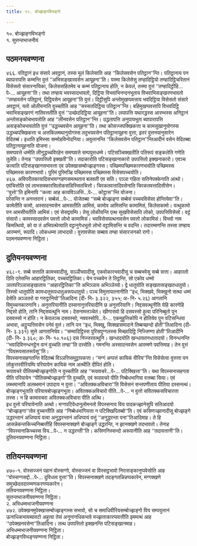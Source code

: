 ```yaml
---
title: १०. बोज्झङ्गविभङ्गो

---
```

१०. बोज्झङ्गविभङ्गो  
१. सुत्तन्तभाजनीयं  


## पठमनयवण्णना

४६६. पतिट्ठानं इध संसारे अवट्ठानं, तस्स मूलं किलेसाति आह ‘‘किलेसवसेन पतिट्ठान’’न्ति। पतिट्ठानाय पन ब्यापारापत्ति कम्मन्ति वुत्तं ‘‘अभिसङ्खारवसेन आयूहना’’ति। यस्मा किलेसेसु तण्हादिट्ठियो तण्हादिट्ठिचरितानं विसेसतो संसारनायिका, किलेससहितमेव च कम्मं पतिट्ठानाय होति, न केवलं, तस्मा वुत्तं ‘‘तण्हादिट्ठीहि…पे॰… आयूहना’’ति। तथा तण्हाय भवस्सादभावतो, दिट्ठिया विभवाभिनन्दनभूताय विभवाभिसङ्खरणभावतो ‘‘तण्हावसेन पतिट्ठानं, दिट्ठिवसेन आयूहना’’ति वुत्तं। दिट्ठीसुपि अन्तोमुखप्पवत्ताय भवदिट्ठिया विसेसतो संसारे अवट्ठानं, यतो ओलीयनाति वुच्चतीति आह ‘‘सस्सतदिट्ठिया पतिट्ठान’’न्ति। बहिमुखप्पवत्तापि विभवदिट्ठि भवाभिसङ्खरणं नातिवत्ततीति वुत्तं ‘‘उच्छेददिट्ठिया आयूहना’’ति। लयापत्ति यथारद्धस्स आरम्भस्स अनिट्ठानं अन्तोसङ्कोचभावतोति आह ‘‘लीनवसेन पतिट्ठान’’न्ति। उद्धतापत्ति अनुपायभूता ब्यापारापत्ति असङ्कोचभावतोति वुत्तं ‘‘उद्धच्चवसेन आयूहना’’ति। तथा कोसज्जपक्खिकत्ता च कामसुखानुयोगस्स उद्धच्चपक्खिकत्ता च अत्तकिलमथानुयोगस्स तदुभयवसेन पतिट्ठानायूहना वुत्ता, इतरं वुत्तनयानुसारेन वेदितब्बं। इधाति इमिस्सा सम्मोहविनोदनिया। अवुत्तानन्ति ‘‘किलेसवसेन पतिट्ठान’’न्तिआदीनं वसेन वेदितब्बा पतिट्ठानायूहनाति योजना।  
समप्पवत्ते धम्मेति लीनुद्धच्चविरहेन समप्पवत्ते सम्पयुत्तधम्मे। पटिसञ्चिक्खतीति पतिरूपं सङ्कलेति गणेति तुलेति। तेनाह ‘‘उपपत्तितो इक्खती’’ति। तदाकारोति पटिसङ्खानाकारो उपपत्तितो इक्खनाकारो। एवञ्च कत्वाति पटिसङ्खानसभावत्ता एव उपेक्खासम्बोज्झङ्गस्स। पच्छिमपच्छिमकारणभावोति पच्छिमस्स पच्छिमस्स कारणभावो। पुरिमं पुरिमञ्हि पच्छिमस्स पच्छिमस्स विसेसपच्चयोति।  
४६७. अविपरीतकायादिसभावग्गहणसमत्थताय बलवती एव सति। पञ्ञा गहिता सतिनेपक्केनाति अत्थो। एवंचित्तोति एवं लाभसक्कारसिलोकसन्निस्सितचित्तो। चिरकतवत्तादिवसेनाति चिरकतवत्तादिसीसेन। ‘‘वुत्तो’’ति इमिनापि ‘‘कत्वा आह कायविञ्ञत्तिं…पे॰… कोट्ठास’’न्ति योजना।  
परेसन्ति न अनन्तरानं। सब्बेसं…पे॰… योजेतब्बा ‘‘सब्बे बोज्झङ्गा सब्बेसं पच्चयविसेसा होन्तियेवा’’ति। कामेतीति कामो, अस्सादनवसेन आमसतीति आमिसं, कामोव आमिसन्ति कामामिसं, किलेसकामो। वत्थुकामो पन आमसीयतीति आमिसं। एवं सेसद्वयम्पि। तेसु लोकीयन्ति एत्थ सुखविसेसाति लोको, उपपत्तिविसेसो। वट्टं संसारो। कामस्सादवसेन पवत्तो लोभो कामामिसं। भवविसेसपत्थनावसेन पवत्तो लोकामिसं। विभवो नाम किमत्थियो, को वा तं अभिपत्थेय्याति वट्टानुगेधभूतो लोभो वट्टामिसन्ति च वदन्ति। तदारम्मणन्ति तस्सा तण्हाय आरम्मणं, रूपादि। लोकधम्मा लाभादयो। वुत्तावसेसा सब्बाव तण्हा संसारजनको रागो।  
पठमनयवण्णना निट्ठिता।  


## दुतियनयवण्णना

४६८-९. सब्बे सत्ताति कामभवादीसु, सञ्ञीभवादीसु, एकवोकारभवादीसु च सब्बभवेसु सब्बे सत्ता। आहारतो ठिति एतेसन्ति आहारट्ठितिका, पच्चयट्ठितिका। येन पच्चयेन ते तिट्ठन्ति, सो एकोव धम्मो ञातपरिञ्ञासङ्खाताय ‘‘आहारट्ठितिका’’ति अभिञ्ञाय अभिञ्ञेय्यो। द्वे धातुयोति सङ्खतासङ्खतधातुयो। तिस्सो धातुयोति कामधातुरूपधातुअरूपधातुयो। पञ्च विमुत्तायतनानीति ‘‘इध, भिक्खवे, भिक्खुनो सत्था धम्मं देसेति अञ्ञतरो वा गरुट्ठानियो’’तिआदिना (दी॰ नि॰ ३.३२२, ३५५; अ॰ नि॰ ५.२६) आगतानि विमुच्चनकारणानि। अनुत्तरियानीति दस्सनानुत्तरियादीनि छ अनुत्तरियानि। निद्दसवत्थूनीति येहि कारणेहि निद्दसो होति, तानि निद्दसवत्थूनि नाम। देसनामत्तञ्चेतं। खीणासवो हि दसवस्सो हुत्वा परिनिब्बुतो पुन दसवस्सो न होति। न केवलञ्च दसवस्सो, नववस्सोपि…पे॰… एकमुहुत्तिकोपि न होतियेव पुन पटिसन्धिया अभावा, अट्ठुप्पत्तिवसेन पनेवं वुत्तं। तानि पन ‘‘इध, भिक्खु, सिक्खासमादाने तिब्बच्छन्दो होती’’तिआदिना (दी॰ नि॰ ३.३३१) सुत्ते आगतानियेव। ‘‘सम्मादिट्ठिस्स पुरिसपुग्गलस्स मिच्छादिट्ठि निज्जिण्णा होती’’तिआदीनि (दी॰ नि॰ ३.३६०; अ॰ नि॰ १०.१०६) दस निज्जरवत्थूनि। खन्धादयोति खन्धायतनधातादयो। विनन्धनन्ति ‘‘भवादिविनन्धनट्ठेन वानं वुच्चति तण्हा’’ति दस्सेति। गमनन्ति अस्सादनवसेन आरम्मणे पवत्तिमाह। तेन वुत्तं ‘‘पियरूपसातरूपेसू’’ति।  
विपस्सनासहगतन्ति वेदितब्बं विञ्ञत्तिसमुट्ठापकत्ता। ‘‘मग्गं अप्पत्तं कायिकं वीरिय’’न्ति विसेसेत्वा वुत्तत्ता पन लोकुत्तरवीरियम्पि परियायेन कायिकं नाम अत्थीति दीपितं होति।  
रूपावचरे पीतिसम्बोज्झङ्गोति न वुच्चतीति आह ‘‘रूपावचरे…पे॰… पटिक्खित्ता’’ति। यथा विपस्सनासहगता पीति परियायेन ‘‘पीतिसम्बोज्झङ्गो’’ति वुच्चति, एवं रूपावचरे पीति निब्बेधभागिया वत्तब्बा सिया। एवं लब्भमानापि अलब्भमानं उपादाय न वुत्ता। ‘‘अवितक्कअविचारा’’ति विसेसनं सन्तपणीताय पीतिया दस्सनत्थं। बोज्झङ्गभूताति परियायबोज्झङ्गभूता। अवितक्कअविचारो पीति…पे॰… न वुत्तो सवितक्कसविचारत्ता तस्स। न हि कामावचरा अवितक्कअविचारा पीति अत्थि।  
इध वुत्तो परियायेनाति अत्थो। मग्गपटिवेधानुलोमनतो विपस्सनाय विय पादकज्झानेसुपि सतिआदयो ‘‘बोज्झङ्गा’’त्वेव वुच्चन्तीति आह ‘‘निब्बेधभागियत्ता न पटिक्खिपितब्बो’’ति। एवं कसिणज्झानादीसु बोज्झङ्गे उद्धरन्तानं अधिप्पायं वत्वा अनुद्धरन्तानं अधिप्पायं वत्तुं ‘‘अनुद्धरन्ता पना’’तिआदिमाह। ते हि आसन्नेकन्तकिच्चनिब्बत्तीहि विपस्सनाक्खणे बोज्झङ्गे उद्धरन्ति, न झानक्खणे तदभावतो। तेनाह ‘‘विपस्सनाकिच्चस्स विय…पे॰… न उद्धरन्ती’’ति। कसिणनिस्सन्दो अरूपानीति आह ‘‘तदायत्तानी’’ति।  
दुतियनयवण्णना निट्ठिता।  


## ततियनयवण्णना

४७०-१. वोस्सज्जनं पहानं वोस्सग्गो, वोस्सज्जनं वा विस्सट्ठभावो निरासङ्कानुप्पवेसोति आह ‘‘वोस्सग्गसद्दो…पे॰… दुविधता वुत्ता’’ति। विपस्सनाक्खणे तदङ्गतन्निन्नप्पकारेन, मग्गक्खणे समुच्छेदतदारम्मणकरणप्पकारेन।  
ततियनयवण्णना निट्ठिता।  
सुत्तन्तभाजनीयवण्णना निट्ठिता।  
२. अभिधम्मभाजनीयवण्णना  
४७२. उपेक्खनमुपेक्खासम्बोज्झङ्गस्स सभावो, सो च समाधिवीरियसम्बोज्झङ्गो विय सम्पयुत्तानं ऊनाधिकभावब्यावटो अहुत्वा तेसं अनूनानधिकभावे मज्झत्ताकारप्पवत्तीति इममत्थं आह ‘‘उपेक्खनवसेना’’तिआदिना। तत्थ उपपत्तितो इक्खनन्ति पटिसङ्खानमाह।  
अभिधम्मभाजनीयवण्णना निट्ठिता।  
बोज्झङ्गविभङ्गवण्णना निट्ठिता।  